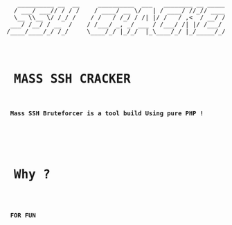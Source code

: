 <pre>
   __________ __  __     __________  ___   ________ __ __________
  / ___/ ___// / / /    / ____/ __ \/   | / ____/ //_// ____/ __ \
  \__ \\__ \/ /_/ /    / /   / /_/ / /| |/ /   / ,<  / __/ / /_/ /
 ___/ /__/ / __  /    / /___/ _, _/ ___ / /___/ /| |/ /___/ _, _/
/____/____/_/ /_/     \____/_/ |_/_/  |_\____/_/ |_/_____/_/ |_| By icodz (Mohamed sfl )

<pre>

<h1> MASS SSH CRACKER </h1>
<h4> Mass SSH Bruteforcer is a tool build Using pure PHP ! <h2>
   <h1> Why ? </h1>
   <h4> FOR FUN </h4>
